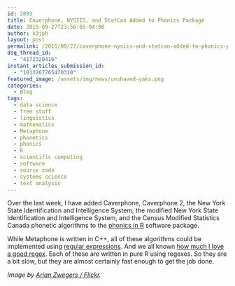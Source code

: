 ```yaml
---
id: 2893
title: Caverphone, NYSIIS, and StatCan Added to Phonics Package
date: 2015-09-27T23:56:03-04:00
author: k3jph
layout: post
permalink: /2015/09/27/caverphone-nysiis-and-statcan-added-to-phonics-package/
dsq_thread_id:
  - "4172320416"
instant_articles_submission_id:
  - "1013267765470310"
featured_image: /assets/img/news/unshaved-yaks.png
categories:
  - Blog
tags:
  - data science
  - free stuff
  - linguistics
  - mathematics
  - Metaphone
  - phonetics
  - phonics
  - R
  - scientific computing
  - software
  - source code
  - systems science
  - text analysis
---
```

Over the last week, I have added Caverphone, Caverphone 2, the New York State Identification and Intelligence System, the modified New York State Identification and Intelligence System, and the Census Modified Statistics Canada phonetic algorithms to the [phonics in R](/software/phonics) software package.  

While Metaphone is written in C++, all of these algorithms could be implemented using [regular expressions](https://en.wikipedia.org/wiki/Regular_expression).  And we all known [how much I love a good regex](https://github.com/howardjp/freegrep).  Each of these are written in pure R using regexes.  So they are a bit slow, but they are almost certainly fast enough to get the job done.  

_Image by [Arian Zwegers / Flickr](https://www.flickr.com/photos/azwegers/15842044051)._
